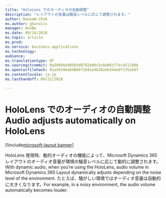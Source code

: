 ```yaml
---
title: "HoloLens でのオーディオの自動調整"
description: "レイアウトの音量は騒音レベルに応じて調整されます。"
author: ReneeW-CPub
ms.author: gkaralis
manager: AnnBe
ms.date: 09/24/2018
ms.topic: article
ms.prod: 
ms.service: business-applications
ms.technology: 
audience: 
ms.translationtype: HT
ms.sourcegitcommit: 9a509b6e98583d8782e00c5c0e081f7ec451180b
ms.openlocfilehash: 81a50346a04866f2b81e4b382eb344e9f176a507
ms.contentlocale: ja-jp
ms.lasthandoff: 09/22/2018

---
```


# <a name="audio-adjusts-automatically-on-hololens"></a><span data-ttu-id="fbec7-103">HoloLens でのオーディオの自動調整</span><span class="sxs-lookup"><span data-stu-id="fbec7-103">Audio adjusts automatically on HoloLens</span></span>

[!include[microsoft-layout banner](../includes/microsoft-layout.md)]

<span data-ttu-id="fbec7-104">HoloLens 使用時、動的オーディオの機能によって、Microsoft Dynamics 365 レイアウトのオーディオ音量が環境の騒音レベルに応じて動的に調整されます。</span><span class="sxs-lookup"><span data-stu-id="fbec7-104">With dynamic audio, when you’re using the HoloLens, audio volume in Microsoft Dynamics 365 Layout dynamically adjusts depending on the noise level of the environment.</span></span> <span data-ttu-id="fbec7-105">たとえば、騒がしい環境ではオーディオ音量は自動的に大きくなります。</span><span class="sxs-lookup"><span data-stu-id="fbec7-105">For example, in a noisy environment, the audio volume automatically becomes louder.</span></span>

